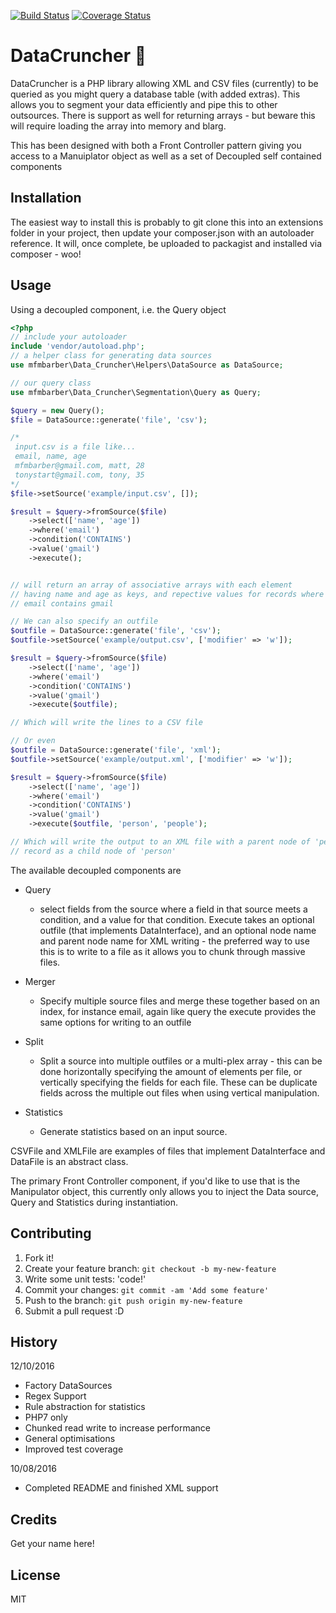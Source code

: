 [![Build Status](https://travis-ci.org/Matt-Barber/DataCruncher.svg?branch=master)](https://travis-ci.org/Matt-Barber/DataCruncher)
[![Coverage Status](https://coveralls.io/repos/github/Matt-Barber/DataCruncher/badge.svg?branch=master)](https://coveralls.io/github/Matt-Barber/DataCruncher?branch=master)

# DataCruncher :page_facing_up:
DataCruncher is a PHP library allowing XML and CSV files (currently) to be queried as you might query a database table (with added extras).
This allows you to segment your data efficiently and pipe this to other outsources. There is support as well for returning arrays - but beware this will
require loading the array into memory and blarg. 

This has been designed with both a Front Controller pattern giving you access to a Manuiplator object as well as a set of Decoupled self contained components


## Installation
The easiest way to install this is probably to git clone this into an extensions folder in your project, then update your composer.json with an autoloader reference. 
It will, once complete, be uploaded to packagist and installed via composer - woo! 

## Usage
Using a decoupled component, i.e. the Query object 
```php
<?php 
// include your autoloader
include 'vendor/autoload.php';
// a helper class for generating data sources
use mfmbarber\Data_Cruncher\Helpers\DataSource as DataSource;

// our query class
use mfmbarber\Data_Cruncher\Segmentation\Query as Query;

$query = new Query();
$file = DataSource::generate('file', 'csv');

/*
 input.csv is a file like...
 email, name, age
 mfmbarber@gmail.com, matt, 28
 tonystart@gmail.com, tony, 35
*/
$file->setSource('example/input.csv', []);

$result = $query->fromSource($file)
    ->select(['name', 'age'])
    ->where('email')
    ->condition('CONTAINS')
    ->value('gmail')
    ->execute();


// will return an array of associative arrays with each element
// having name and age as keys, and repective values for records where
// email contains gmail 

// We can also specify an outfile 
$outfile = DataSource::generate('file', 'csv');
$outfile->setSource('example/output.csv', ['modifier' => 'w']);

$result = $query->fromSource($file)
    ->select(['name', 'age'])
    ->where('email')
    ->condition('CONTAINS')
    ->value('gmail')
    ->execute($outfile);

// Which will write the lines to a CSV file 

// Or even 
$outfile = DataSource::generate('file', 'xml');
$outfile->setSource('example/output.xml', ['modifier' => 'w']);

$result = $query->fromSource($file)
    ->select(['name', 'age'])
    ->where('email')
    ->condition('CONTAINS')
    ->value('gmail')
    ->execute($outfile, 'person', 'people');

// Which will write the output to an XML file with a parent node of 'people' and each
// record as a child node of 'person'
```

The available decoupled components are 

- Query
    - select fields from the source where a field in that source meets a condition, and a value for that condition. Execute takes an optional outfile (that implements DataInterface), and an optional node name and parent node name for XML writing - the preferred way to use this is to write to a file as it allows you to chunk through massive files.

- Merger
    - Specify multiple source files and merge these together based on an index, for instance email, again like query the execute provides the same options for writing to an outfile

- Split
    - Split a source into multiple outfiles or a multi-plex array - this can be done horizontally specifying the amount of elements per file, or vertically specifying the fields for each file. These can be duplicate fields across the multiple out files when using vertical manipulation.

- Statistics
    - Generate statistics based on an input source.

CSVFile and XMLFile are examples of files that implement DataInterface and DataFile is an abstract class.


The primary Front Controller component, if you'd like to use that is the Manipulator object, this currently only allows you to inject the Data source, Query and Statistics during instantiation.

## Contributing
1. Fork it!
2. Create your feature branch: `git checkout -b my-new-feature`
3. Write some unit tests: 'code!'
4. Commit your changes: `git commit -am 'Add some feature'`
5. Push to the branch: `git push origin my-new-feature`
6. Submit a pull request :D

## History
12/10/2016 
- Factory DataSources
- Regex Support
- Rule abstraction for statistics
- PHP7 only
- Chunked read write to increase performance
- General optimisations
- Improved test coverage 

10/08/2016 
- Completed README and finished XML support 

## Credits
Get your name here!

## License
MIT